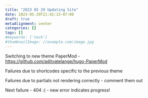```yaml
---
title: "2023 05 29 Updating Site"
date: 2023-05-29T21:42:13-07:00
draft: true
metaAlignment: center
categories: []
tags: []
#keywords: ['tech']
#thumbnailImage: //example.com/image.jpg
---
```


<!--more-->

Switching to new theme PaperMod - https://github.com/adityatelange/hugo-PaperMod

Failures due to shortcodes specific to the previous theme

Failures due to partials not rendering correctly - comment them out

Next failure - 404 :( - new error indicates progress!
